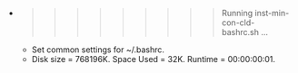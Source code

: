 * >>>>>>>>> Running inst-min-con-cld-bashrc.sh ...
  * Set common settings for ~/.bashrc.
  * Disk size = 768196K. Space Used = 32K. Runtime = 00:00:00:01.
